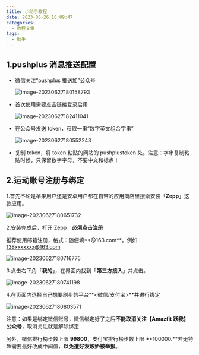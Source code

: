 ```yaml
---
title: 小助手教程
date: 2023-06-26 16:09:47
categories:
  - 教程文章
tags:
  - 助手
---
```


## 1.pushplus 消息推送配置

- 微信关注“pushplus 推送加”公众号

  ![image-20230627180158793](../../../figure/image-20230627180158793.png)

- 首次使用需要点击链接登录启用

  ![image-20230627182411041](../../../figure/image-20230627182411041.png)

- 在公众号发送 token，获取一串“数字英文组合字串”

  ![image-20230627180552243](../../../figure/image-20230627180552243.png)

- 复制 token，将 token 粘贴的网站的 pushplustoken 处。注意：字串复制粘贴时候，只保留数字字母，不要中文和标点！

## 2.运动账号注册与绑定

1.首先不论是苹果用户还是安卓用户都在自带的应用商店里搜索安装「**Zepp**」这款应用。

![image-20230627180651732](../../../figure/image-20230627180651732.png)

2.安装完成后，打开 Zepp，**必须点击注册**

推荐使用邮箱注册，格式：随便填**@163.com**。例如：138xxxxxxx@163.com

![image-20230627180716775](../../../figure/image-20230627180716775.png)

3.点击右下角「**我的**」，在界面内找到「**第三方接入**」并点击。

![image-20230627180741198](../../../figure/image-20230627180741198.png)

4.在页面内选择自己想要刷步的平台**<微信/支付宝>**并进行绑定

![image-20230627180803571](../../../figure/image-20230627180803571.png)

注意：如果是绑定微信账号，微信绑定好了之后**不能取消关注【Amazfit 跃我】公众号**，取消关注就是解除绑定

另外，微信排行榜步数上限 **99800**，支付宝排行榜步数上限 **100000.**若无特殊需要最好改成中间值，**以免遭好友嫉妒被举报**。
